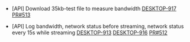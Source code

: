 - [API] Download 35kb-test file to measure bandwidth
[DESKTOP-917](https://dropin.atlassian.net/browse/DESKTOP-917)
[PR#513](https://github.com/dropininc/dropin-api-v2/pull/513)

- [API] Log bandwidth, network status before streaming, network status every 15s while streaming
[DESKTOP-913](https://dropin.atlassian.net/browse/DESKTOP-913)
[DESKTOP-916](https://dropin.atlassian.net/browse/DESKTOP-916)
[PR#512](https://github.com/dropininc/dropin-api-v2/pull/512)
